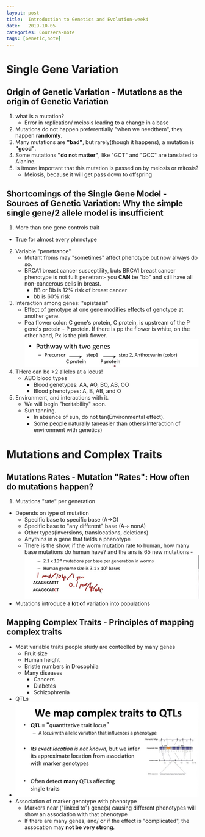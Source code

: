 ```yaml
---
layout: post
title:  Introduction to Genetics and Evolution-week4
date:   2019-10-05
categories: Coursera-note
tags: [Genetic,note]
---
```

# Single Gene Variation
## Origin of Genetic Variation - Mutations as the origin of Genetic Variation
1. what is a mutation?
    - Error in replication/ meiosis leading to a change in a base
2. Mutations do not happen preferentially "when we needthem", they happen **randomly**.    
3. Many mutations are **"bad"**, but rarely(though it happens), a mutation is **"good"**.
4. Some mutations **"do not matter"**, like "GCT" and "GCC" are tanslated to Alanine.
5. Is itmore important that this mutation is passed on by meiosis or mitosis?
    - Meiosis, because it will get pass down to offspring
    
## Shortcomings of the Single Gene Model - Sources of Genetic Variation: Why the simple single gene/2 allele model is insufficient
1. More than one gene controls trait
 - True for almost every phrnotype
2. Variable "penetrance"
    - Mutant froms may "sometimes" affect phenotype but now always do so.
    - BRCA1 breast cancer susceptility, buts BRCA1 breast cancer phenotype is not fullt penetrant- you **CAN** be "bb" and still have all non-cancerous cells in breast.
        - BB or Bb is 12% risk of breast cancer
        - bb is 60% risk
3. Interaction among genes: "epistasis"
    - Effect of genotype at one gene modifies effects of genotype at another gene.
    - Pea flower color: C gene's protein, C protein, is upstream of the P gene's protein - P protein. If there is pp the flower is white, on the other hand, Px is the pink flower. ![There is the pathway](https://raw.githubusercontent.com/LeonaCai/LeonaCai.github.io/master/img/Introduction%20to%20Genetics%20and%20Evolution-week4-1.jpg)
4.  THere can be >2 alleles at a locus!
    - ABO blood types
        - Blood genetypes: AA, AO, BO, AB, OO
        - Blood phenotypes: A, B, AB, and O
5. Environment, and interactions with it.
    - We will begin "heritability" soon.
    - Sun tanning.
        - In absence of sun, do not tan(Environmental effect).
        - Some people naturally taneasier than others(Interaction of environment with genetics)

# Mutations and Complex Traits
## Mutations Rates - Mutation "Rates": How often do mutations happen?
1. Mutations "rate" per generation
- Depends on type of mutation
    - Specific base to specific base (A->G)
    - Specific base to "any different" base (A-> nonA)
    - Other types(inversions, translocations, deletions)
    - Anythins in a gene that tields a phenotype
    - There is the show, if the worm mutation rate to human, how many base mutations do human have? and the ans is 65 new mutations
    -![There is the show, if the worm mutation rate to human, how many base mutations do human have? and the ans is 65 new mutations](https://raw.githubusercontent.com/LeonaCai/LeonaCai.github.io/master/img/Introduction%20to%20Genetics%20and%20Evolution-week4-2.jpg)
- Mutations introduce **a lot of** variation into populations

## Mapping Complex Traits - Principles of mapping complex traits
- Most variable traits people study are conteolled by many genes
    - Fruit size
    - Human height
    - Bristle numbers in Drosophila
    - Many diseases
        - Cancers
        - Diabetes
        - Schizophrenia
- QTLs
- ![QTLs](https://raw.githubusercontent.com/LeonaCai/LeonaCai.github.io/master/img/Introduction%20to%20Genetics%20and%20Evolution-week4-3.jpg)
- Association of marker genotype with phenotype
    - Markers near ("linked to") gene(s) causing different phenotypes will show an association with that phenotype
    - If there are many genes, and/ or if the effect is "complicated", the assocation may **not be very strong**.

